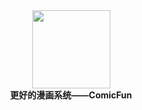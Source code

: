 <div  align="center">  
   <img src="https://voidtech.cn/i/2022/11/28/p8vlqt.png" width = "125" height = "125" align=center /><br>
   <strong>更好的漫画系统——ComicFun</strong>
</div>

